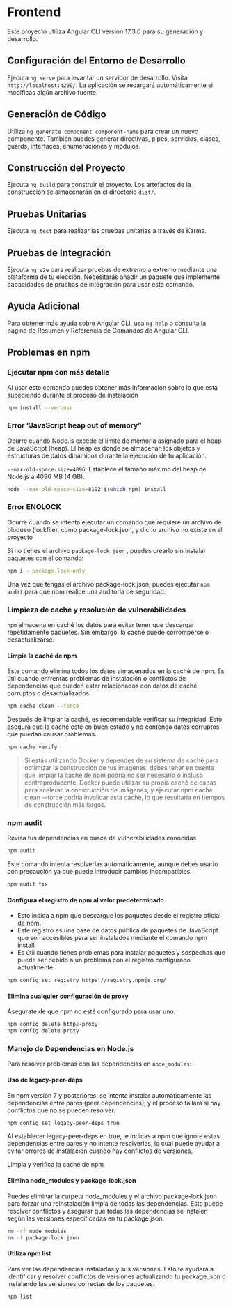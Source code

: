 # Frontend

Este proyecto utiliza Angular CLI versión 17.3.0 para su generación y desarrollo.

## Configuración del Entorno de Desarrollo

Ejecuta `ng serve` para levantar un servidor de desarrollo. Visita `http://localhost:4200/`. La aplicación se recargará automáticamente si modificas algún archivo fuente.

## Generación de Código

Utiliza `ng generate component component-name` para crear un nuevo componente. También puedes generar directivas, pipes, servicios, clases, guards, interfaces, enumeraciones y módulos.

## Construcción del Proyecto

Ejecuta `ng build` para construir el proyecto. Los artefactos de la construcción se almacenarán en el directorio `dist/`.

## Pruebas Unitarias

Ejecuta `ng test` para realizar las pruebas unitarias a través de Karma.

## Pruebas de Integración

Ejecuta `ng e2e` para realizar pruebas de extremo a extremo mediante una plataforma de tu elección. Necesitarás añadir un paquete que implemente capacidades de pruebas de integración para usar este comando.

## Ayuda Adicional

Para obtener más ayuda sobre Angular CLI, usa `ng help` o consulta la página de Resumen y Referencia de Comandos de Angular CLI.

## Problemas en npm

### Ejecutar npm con más detalle

Al usar este comando puedes obtener más información sobre lo que está sucediendo durante el proceso de instalación

```sh
npm install --verbose
```

### Error “JavaScript heap out of memory”

Ocurre cuando Node.js excede el límite de memoria asignado para el heap de JavaScript (heap). El heap es donde se almacenan los objetos y estructuras de datos dinámicos durante la ejecución de tu aplicación.

`--max-old-space-size=4096`: Establece el tamaño máximo del heap de Node.js a 4096 MB (4 GB).

```sh
node --max-old-space-size=8192 $(which npm) install
```

### Error ENOLOCK

Ocurre cuando se intenta ejecutar un comando que requiere un archivo de bloqueo (lockfile), como package-lock.json, y dicho archivo no existe en el proyecto

Si no tienes el archivo `package-lock.json` , puedes crearlo sin instalar paquetes con el comando:

```sh
npm i --package-lock-only
``` 

Una vez que tengas el archivo package-lock.json, puedes ejecutar `npm audit` para que npm realice una auditoría de seguridad.

### Limpieza de caché y resolución de vulnerabilidades

`npm` almacena en caché los datos para evitar tener que descargar repetidamente paquetes. Sin embargo, la caché puede corromperse o desactualizarse.


#### Limpia la caché de npm

Este comando elimina todos los datos almacenados en la caché de npm. Es útil cuando enfrentas problemas de instalación o conflictos de dependencias que pueden estar relacionados con datos de caché corruptos o desactualizados.

```sh
npm cache clean --force
```

Después de limpiar la caché, es recomendable verificar su integridad. Esto asegura que la caché esté en buen estado y no contenga datos corruptos que puedan causar problemas.

```sh
npm cache verify
```

> Si estás utilizando Docker y dependes de su sistema de caché para optimizar la construcción de tus imágenes, debes tener en cuenta que limpiar la caché de npm podría no ser necesario o incluso contraproducente. Docker puede utilizar su propia caché de capas para acelerar la construcción de imágenes, y ejecutar npm cache clean --force podría invalidar esta caché, lo que resultaría en tiempos de construcción más largos.

### npm audit

Revisa tus dependencias en busca de vulnerabilidades conocidas

```sh
npm audit
```

Este comando intenta resolverlas automáticamente, aunque debes usarlo con precaución ya que puede introducir cambios incompatibles.

```sh
npm audit fix 
```

#### Configura el registro de npm al valor predeterminado

- Esto indica a npm que descargue los paquetes desde el registro oficial de npm.
- Este registro es una base de datos pública de paquetes de JavaScript que son accesibles para ser instalados mediante el comando npm install.
- Es útil cuando tienes problemas para instalar paquetes y sospechas que puede ser debido a un problema con el registro configurado actualmente.

```sh
npm config set registry https://registry.npmjs.org/
```

#### Elimina cualquier configuración de proxy

Asegúrate de que npm no esté configurado para usar uno.

```sh
npm config delete https-proxy
npm config delete proxy
```

### Manejo de Dependencias en Node.js

Para resolver problemas con las dependencias en `node_modules`:

#### Uso de legacy-peer-deps

En npm versión 7 y posteriores, se intenta instalar automáticamente las dependencias entre pares (peer dependencies), y el proceso fallará si hay conflictos que no se pueden resolver. 

```sh
npm config set legacy-peer-deps true
```

Al establecer legacy-peer-deps en true, le indicas a npm que ignore estas dependencias entre pares y no intente resolverlas, lo cual puede ayudar a evitar errores de instalación cuando hay conflictos de versiones.

Limpia y verifica la caché de npm

#### Elimina node_modules y package-lock.json

Puedes eliminar la carpeta node_modules y el archivo package-lock.json para forzar una reinstalación limpia de todas las dependencias. Esto puede resolver conflictos y asegurar que todas las dependencias se instalen según las versiones especificadas en tu package.json.

```sh
rm -rf node_modules
rm -f package-lock.json
```

#### Utiliza npm list 

Para ver las dependencias instaladas y sus versiones. Esto te ayudará a identificar y resolver conflictos de versiones actualizando tu package.json o instalando las versiones correctas de los paquetes.

```sh
npm list
```
